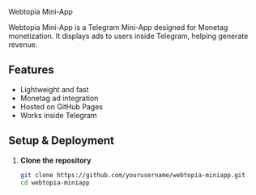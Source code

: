 Webtopia Mini-App

Webtopia Mini-App is a Telegram Mini-App designed for Monetag monetization. It displays ads to users inside Telegram, helping generate revenue.

## Features
- Lightweight and fast
- Monetag ad integration
- Hosted on GitHub Pages
- Works inside Telegram

## Setup & Deployment
1. **Clone the repository**  
   ```bash
   git clone https://github.com/yourusername/webtopia-miniapp.git
   cd webtopia-miniapp
   
